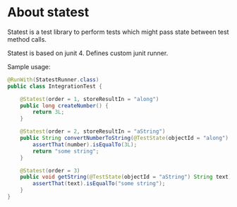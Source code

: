 # About statest

Statest is a test library to perform tests which might pass state between test method calls.

Statest is based on junit 4. Defines custom junit runner.

Sample usage:
```java
@RunWith(StatestRunner.class)
public class IntegrationTest {

    @Statest(order = 1, storeResultIn = "along")
    public long createNumber() {
        return 3L;
    }

    @Statest(order = 2, storeResultIn = "aString")
    public String convertNumberToString(@TestState(objectId = "along") Long number) {
        assertThat(number).isEqualTo(3L);
        return "some string";
    }

    @Statest(order = 3)
    public void getString(@TestState(objectId = "aString") String text) {
        assertThat(text).isEqualTo("some string");
    }
}
```
